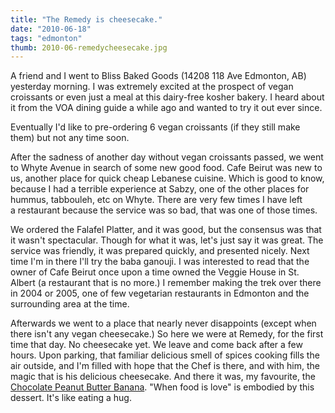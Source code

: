 ```yaml
---
title: "The Remedy is cheesecake."
date: "2010-06-18"
tags: "edmonton"
thumb: 2010-06-remedycheesecake.jpg
---
```


A friend and I went to Bliss Baked Goods (14208 118 Ave Edmonton, AB) yesterday morning. I was extremely excited at the prospect of vegan croissants or even just a meal at this dairy-free kosher bakery. I heard about it from the VOA dining guide a while ago and wanted to try it out ever since.

Eventually I'd like to pre-ordering 6 vegan croissants (if they still make them) but not any time soon.  

After the sadness of another day without vegan croissants passed, we went to Whyte Avenue in search of some new good food. Cafe Beirut was new to us, another place for quick cheap Lebanese cuisine. Which is good to know, because I had a terrible experience at Sabzy, one of the other places for hummus, tabbouleh, etc on Whyte. There are very few times I have left a restaurant because the service was so bad, that was one of those times.  

We ordered the Falafel Platter, and it was good, but the consensus was that it wasn't spectacular. Though for what it was, let's just say it was great. The service was friendly, it was prepared quickly, and presented nicely. Next time I'm in there I'll try the baba ganouji. I was interested to read that the owner of Cafe Beirut once upon a time owned the Veggie House in St. Albert (a restaurant that is no more.) I remember making the trek over there in 2004 or 2005, one of few vegetarian restaurants in Edmonton and the surrounding area at the time.  

Afterwards we went to a place that nearly never disappoints (except when there isn't any vegan cheesecake.) So here we were at Remedy, for the first time that day. No cheesecake yet. We leave and come back after a few hours. Upon parking, that familiar delicious smell of spices cooking fills the air outside, and I'm filled with hope that the Chef is there, and with him, the magic that is his delicious cheesecake. And there it was, my favourite, the [Chocolate Peanut Butter Banana](http://blog.prairievegan.com/2010/06/best-cheesecake-ever.html). "When food is love" is embodied by this dessert. It's like eating a hug.
